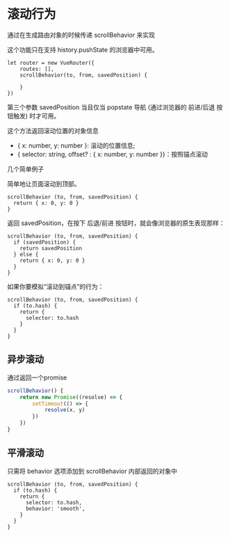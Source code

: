 # 滚动行为

通过在生成路由对象的时候传递 scrollBehavior 来实现

这个功能只在支持 history.pushState 的浏览器中可用。

```JS
let router = new VueRouter({
    routes: [],
    scrollBehavior(to, from, savedPosition) {

    }
})
```

第三个参数 savedPosition 当且仅当 popstate 导航 (通过浏览器的 前进/后退 按钮触发) 时才可用。

这个方法返回滚动位置的对象信息

- { x: number, y: number }: 滚动的位置信息;
- { selector: string, offset? : { x: number, y: number }}：按照锚点滚动

几个简单例子

简单地让页面滚动到顶部。

```JS
scrollBehavior (to, from, savedPosition) {
  return { x: 0, y: 0 }
}
```

返回 savedPosition，在按下 后退/前进 按钮时，就会像浏览器的原生表现那样：

```JS
scrollBehavior (to, from, savedPosition) {
  if (savedPosition) {
    return savedPosition
  } else {
    return { x: 0, y: 0 }
  }
}
```

如果你要模拟“滚动到锚点”的行为：

```JS
scrollBehavior (to, from, savedPosition) {
  if (to.hash) {
    return {
      selector: to.hash
    }
  }
}
```

## 异步滚动

通过返回一个promise

```js
scrollBehavior() {
    return new Promise((resolve) => {
        setTimeout(() => {
            resolve(x, y)
        })
    })
}
```

## 平滑滚动

只需将 behavior 选项添加到 scrollBehavior 内部返回的对象中

```JS
scrollBehavior (to, from, savedPosition) {
  if (to.hash) {
    return {
      selector: to.hash,
      behavior: 'smooth',
    }
  }
}
```